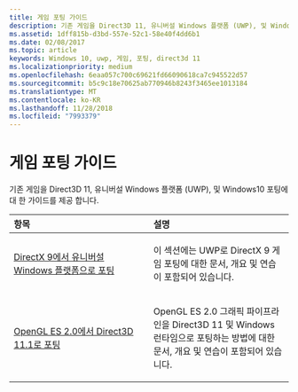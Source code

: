 ```yaml
---
title: 게임 포팅 가이드
description: 기존 게임을 Direct3D 11, 유니버설 Windows 플랫폼 (UWP), 및 Windows10 포팅에 대 한 가이드를 제공 합니다.
ms.assetid: 1dff815b-d3bd-557e-52c1-58e40f4dd6b1
ms.date: 02/08/2017
ms.topic: article
keywords: Windows 10, uwp, 게임, 포팅, direct3d 11
ms.localizationpriority: medium
ms.openlocfilehash: 6eaa057c700c69621fd66090618ca7c945522d57
ms.sourcegitcommit: b5c9c18e70625ab770946b8243f3465ee1013184
ms.translationtype: MT
ms.contentlocale: ko-KR
ms.lasthandoff: 11/28/2018
ms.locfileid: "7993379"
---
```

# <a name="game-porting-guides"></a>게임 포팅 가이드



기존 게임을 Direct3D 11, 유니버설 Windows 플랫폼 (UWP), 및 Windows10 포팅에 대 한 가이드를 제공 합니다.

<table>
<colgroup>
<col width="50%" />
<col width="50%" />
</colgroup>
<thead>
<tr class="header">
<th align="left">항목</th>
<th align="left">설명</th>
</tr>
</thead>
<tbody>
<tr class="odd">
<td align="left"><p><a href="porting-your-directx-9-game-to-windows-store.md">DirectX 9에서 유니버설 Windows 플랫폼으로 포팅</a></p></td>
<td align="left"><p>이 섹션에는 UWP로 DirectX 9 게임 포팅에 대한 문서, 개요 및 연습이 포함되어 있습니다.</p></td>
</tr>
<tr class="even">
<td align="left"><p><a href="port-from-opengl-es-2-0-to-directx-11-1.md">OpenGL ES 2.0에서 Direct3D 11.1로 포팅</a></p></td>
<td align="left"><p>OpenGL ES 2.0 그래픽 파이프라인을 Direct3D 11 및 Windows 런타임으로 포팅하는 방법에 대한 문서, 개요 및 연습이 포함되어 있습니다.</p></td>
</tr>
</tbody>
</table>

 


 

 

 




